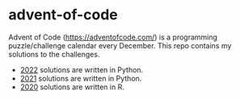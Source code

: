 # advent-of-code

Advent of Code (<https://adventofcode.com/>) is a programming puzzle/challenge calendar every December. This repo contains my solutions to the challenges.

* [2022](https://github.com/kpullerits/advent-of-code/tree/main/2022) solutions are written in Python.
* [2021](https://github.com/kpullerits/advent-of-code/tree/main/2021) solutions are written in Python.
* [2020](https://github.com/kpullerits/advent-of-code/tree/main/2020) solutions are written in R.